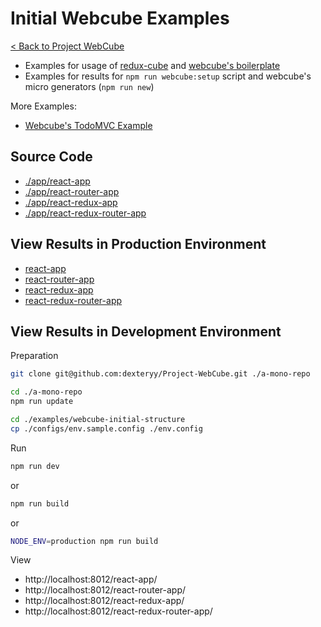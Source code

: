 
# Initial Webcube Examples

[< Back to Project WebCube](https://github.com/dexteryy/Project-WebCube/)

* Examples for usage of [redux-cube](https://github.com/dexteryy/Project-WebCube/tree/master/packages/redux-cube) and [webcube's boilerplate](https://github.com/dexteryy/Project-WebCube/tree/master/packages/webcube/boilerplate)
* Examples for results for `npm run webcube:setup` script and webcube's micro generators (`npm run new`)

More Examples:

* [Webcube's TodoMVC Example](../webcube-todo-app)

## Source Code

* [./app/react-app](./app/react-app)
* [./app/react-router-app](./app/react-router-app)
* [./app/react-redux-app](./app/react-redux-app)
* [./app/react-redux-router-app](./app/react-redux-router-app)

## View Results in Production Environment

* [react-app](https://app.cubemage.cn/react-app/index.html)
* [react-router-app](https://app.cubemage.cn/react-router-app/index.html)
* [react-redux-app](https://app.cubemage.cn/react-redux-app/index.html)
* [react-redux-router-app](https://app.cubemage.cn/react-redux-router-app/index.html)

## View Results in Development Environment

Preparation

```bash
git clone git@github.com:dexteryy/Project-WebCube.git ./a-mono-repo
```

```bash
cd ./a-mono-repo
npm run update
```

```bash
cd ./examples/webcube-initial-structure
cp ./configs/env.sample.config ./env.config
```

Run

```bash
npm run dev
```

or

```bash
npm run build
```

or

```bash
NODE_ENV=production npm run build
```

View

* http://localhost:8012/react-app/
* http://localhost:8012/react-router-app/
* http://localhost:8012/react-redux-app/
* http://localhost:8012/react-redux-router-app/
